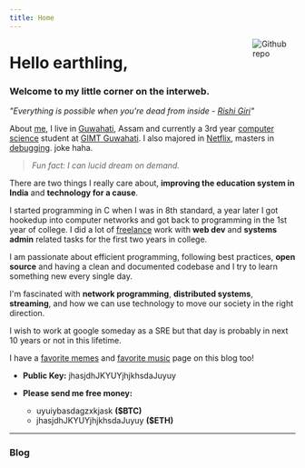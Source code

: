 ```yaml
---
title: Home
---
```


[<img src="https://github.com/goodroot/hugo-classic/raw/master/images/partywizard.gif" style="max-width:15%;min-width:40px;float:right;" alt="Github repo" />](https://github.com/goodroot/hugo-classic)

# Hello earthling,

### Welcome to my little corner on the interweb.

*"Everything is possible when you're dead from inside - [Rishi Giri](https://github.com/CodeDotJS)"*

About [me](/img/me.jpg), I live in [Guwahati](https://upload.wikimedia.org/wikipedia/commons/thumb/0/0a/Guwahati_City.jpg/411px-Guwahati_City.jpg), Assam and currently a 3rd year [computer science](/img/compsci.png) student at [GIMT Guwahati](/img/weed.png).
I also majored in [Netflix](#), masters in [debugging](/img/debug.jpg). joke haha.

> *Fun fact: I can lucid dream on demand.*

There are two things I really care about, **improving the education system in India** and **technology for a cause**.

I started programming in C when I was in 8th standard, a year later I got hookedup into computer networks and got back to programming in the 1st year of college.
I did a lot of [freelance](/img/freelance.jpg) work with **web dev** and **systems admin** related tasks for the first two years in college.

I am passionate about efficient programming, following best practices, **open source** and having a clean and documented codebase and I try to learn something new every single day.

I'm fascinated with **network programming**, **distributed systems**, **streaming**, and how we can use technology to move our society in the right direction.

I wish to work at google someday as a SRE but that day is probably in next 10 years or not in this lifetime.

I have a [favorite memes](#) and [favorite music](#) page on this blog too!

- **Public Key:** jhasjdhJKYUYjhjkhsdaJuyuy

- **Please send me free money:**
  - uyuiybasdagzxkjask **($BTC)**
  - jhasjdhJKYUYjhjkhsdaJuyuy **($ETH)**

-------

### Blog
